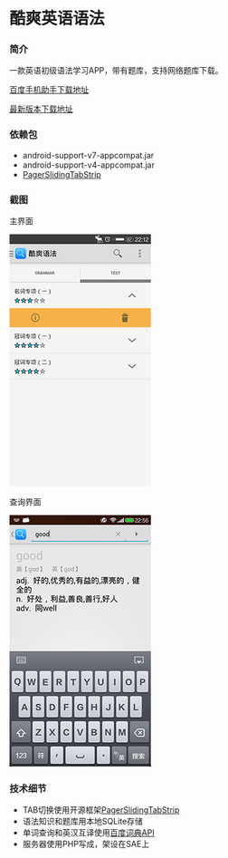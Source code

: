 酷爽英语语法
===========

### 简介

一款英语初级语法学习APP，带有题库，支持网络题库下载。

[百度手机助手下载地址](http://shouji.baidu.com/soft/item?docid=7201034&from=landing&f=search_app_%E9%85%B7%E7%88%BD%E8%AF%AD%E6%B3%95%40list_1_title%401%40header_all_input)

[最新版本下载地址](https://gitcafe.com/MaybeMercy/AppLibrary/raw/master/Coolgrammer.apk)

### 依赖包

* android-support-v7-appcompat.jar
* android-support-v4-appcompat.jar
* [PagerSlidingTabStrip](https://github.com/astuetz/PagerSlidingTabStrip)

### 截图

主界面

![github](screenshot/tab.png "主屏幕")

查询界面

![查询界面](screenshot/search.png "查询")

### 技术细节

* TAB切换使用开源框架[PagerSlidingTabStrip](https://github.com/astuetz/PagerSlidingTabStrip)
* 语法知识和题库用本地SQLite存储
* 单词查询和英汉互译使用[百度词典API](http://developer.baidu.com/wiki/index.php?title=%E5%B8%AE%E5%8A%A9%E6%96%87%E6%A1%A3%E9%A6%96%E9%A1%B5/%E7%99%BE%E5%BA%A6%E7%BF%BB%E8%AF%91/%E7%99%BE%E5%BA%A6%E8%AF%8D%E5%85%B8API%E4%BB%8B%E7%BB%8D)
* 服务器使用PHP写成，架设在SAE上
